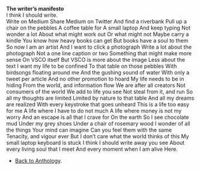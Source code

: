 **The writer’s manifesto**  
I think I should write.  
Write on Medium
Share Medium on Twitter
And find a riverbank
Pull up a chair on the pebbles
A coffee table for
A small laptop
And keep typing
Not wonder a lot
About what might work out
Or what might not
Maybe carry a kindle
You know how heavy books can get
But books have a soul to them
So now I am an artist
And I want to click a photograph
Write a lot about the photograph
Not a one line caption or two
Something that might make more sense
On VSCO itself
But VSCO is more about the image
Less about the text
I want my life to be confined
To that table on those pebbles
With birdsongs floating around me
And the gushing sound of water
With only a tweet per article
And no other promotion to hoard
My life needs to be in hiding
From the world, and information flow
We are after all creators
Not consumers of the world
We add to life you see
Not steal from it, and run
So all my thoughts are limited
Limited by nature to that table
And all my dreams are realized
With every keystroke that goes unheard
This is a life too easy for me
A life where I have to do not much
A life where money is not my worry
And an escape is all that I crave for
On the earth
So I see chocolate mud
Under my grey shoes
Under a chair of rosemary wood
I wonder of all the things
Your mind can imagine
Can you feel them with the same
Tenacity, and vigour ever
But I don’t care what the world thinks of this
My small laptop keyboard is stuck
I think I should write away you see
About every living soul that I meet
And every moment when I am alive
Here.  

- <a href="https://kushalsamant.github.io/anthology.html">Back to Anthology</a>.  